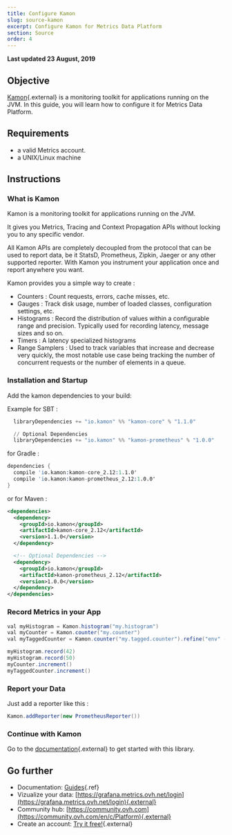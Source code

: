 ```yaml
---
title: Configure Kamon
slug: source-kamon
excerpt: Configure Kamon for Metrics Data Platform
section: Source
order: 4
---
```


**Last updated 23 August, 2019**

## Objective

[Kamon](https://kamon.io/){.external} is a monitoring toolkit for applications running on the JVM. In this guide, you will learn how to configure it for Metrics Data Platform.

## Requirements

- a valid Metrics account.
- a UNIX/Linux machine

## Instructions

### What is Kamon

Kamon is a monitoring toolkit for applications running on the JVM.

It gives you Metrics, Tracing and Context Propagation APIs without locking you to any specific vendor.

All Kamon APIs are completely decoupled from the protocol that can be used to report data, be it StatsD, Prometheus, Zipkin, Jaeger or any other supported reporter. With Kamon you instrument your application once and report anywhere you want.

Kamon provides you a simple way to create :

- Counters : Count requests, errors, cache misses, etc.
- Gauges : Track disk usage, number of loaded classes, configuration settings, etc.
- Histograms : Record the distribution of values within a configurable range and precision. Typically used for recording latency, message sizes and so on.
- Timers : A latency specialized histograms
- Range Samplers : Used to track variables that increase and decrease very quickly, the most notable use case being tracking the number of concurrent requests or the number of elements in a queue.

### Installation and Startup

Add the kamon dependencies to your build:

Example for SBT :

```s
  libraryDependencies += "io.kamon" %% "kamon-core" % "1.1.0"

  // Optional Dependencies
  libraryDependencies += "io.kamon" %% "kamon-prometheus" % "1.0.0"
```

for Gradle :

```s
dependencies {
  compile 'io.kamon:kamon-core_2.12:1.1.0'
  compile 'io.kamon:kamon-prometheus_2.12:1.0.0'
}
```

or for Maven :

```xml
<dependencies>
  <dependency>
    <groupId>io.kamon</groupId>
    <artifactId>kamon-core_2.12</artifactId>
    <version>1.1.0</version>
  </dependency>

  <!-- Optional Dependencies -->
  <dependency>
    <groupId>io.kamon</groupId>
    <artifactId>kamon-prometheus_2.12</artifactId>
    <version>1.0.0</version>
  </dependency>
</dependencies>
```

### Record Metrics in your App

```java
val myHistogram = Kamon.histogram("my.histogram")
val myCounter = Kamon.counter("my.counter")
val myTaggedCounter = Kamon.counter("my.tagged.counter").refine("env" -> "test")

myHistogram.record(42)
myHistogram.record(50)
myCounter.increment()
myTaggedCounter.increment()
```

### Report your Data

Just add a reporter like this :

```java
Kamon.addReporter(new PrometheusReporter())
```

### Continue with Kamon

Go to the [documentation](http://kamon.io){.external} to get started with this library.

## Go further

- Documentation: [Guides](../product.en-gb.md){.ref}
- Vizualize your data: [https://grafana.metrics.ovh.net/login](https://grafana.metrics.ovh.net/login){.external}
- Community hub: [https://community.ovh.com](https://community.ovh.com/en/c/Platform){.external}
- Create an account: [Try it free!](https://www.ovh.com/fr/order/express/#/new/express/resume?products=~%28~%28planCode~%27metrics-free-trial~configuration~%28~%28label~%27region~values~%28~%27gra1%29%29%29~option~%28~%29~quantity~1~productId~%27metrics%29%29&paymentMeanRequired=0){.external}
